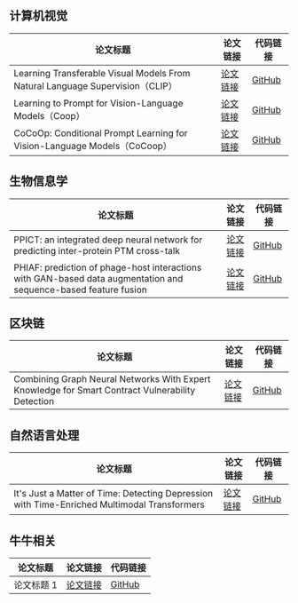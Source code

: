 ## 计算机视觉

| 论文标题      | 论文链接                        | 代码链接                                  |
| ------------- | ------------------------------- | ----------------------------------------- |
| Learning Transferable Visual Models From Natural Language Supervision（CLIP）   | [论文链接](https://arxiv.org/pdf/2103.00020) | [GitHub](https://github.com/openai/CLIP) |
| Learning to Prompt for Vision-Language Models（Coop）   | [论文链接](https://arxiv.org/abs/2109.01134) | [GitHub](https://github.com/KaiyangZhou/CoOp) |
| CoCoOp: Conditional Prompt Learning for Vision-Language Models（CoCoop）   | [论文链接](https://arxiv.org/pdf/2203.05557) | [GitHub](https://github.com/KaiyangZhou/CoOp) |

## 生物信息学

| 论文标题      | 论文链接                        | 代码链接                                  |
| ------------- | ------------------------------- | ----------------------------------------- |
| PPICT: an integrated deep neural network for predicting inter-protein PTM cross-talk     | [论文链接](https://doi.org/10.1093/bib/bbad052) | [GitHub](https://github.com/ComputeSuda/PPICT) |
| PHIAF: prediction of phage-host interactions with GAN-based data augmentation and sequence-based feature fusion    | [论文链接](https://doi.org/10.1093/bioinformatics/btac374) |  [GitHub](https://github.com/BioMedicalBigDataMiningLab/PHIAF) |

## 区块链

| 论文标题      | 论文链接                        | 代码链接                                  |
| ------------- | ------------------------------- | ----------------------------------------- |
| Combining Graph Neural Networks With Expert Knowledge for Smart Contract Vulnerability Detection    | [论文链接](https://ieeexplore.ieee.org/stamp/stamp.jsp?tp=&arnumber=9477066) | [GitHub](https://github.com/Messi-Q/GPSCVulDetector) |

## 自然语言处理

| 论文标题      | 论文链接                        | 代码链接                                  |
| ------------- | ------------------------------- | ----------------------------------------- |
| It's Just a Matter of Time: Detecting Depression with Time-Enriched Multimodal Transformers   | [论文链接](https://arxiv.org/pdf/2301.05453v2) | [GitHub](https://github.com/cosmaadrian/time-enriched-multimodal-depression-detection) |

## 牛牛相关
| 论文标题      | 论文链接                        | 代码链接                                  |
| ------------- | ------------------------------- | ----------------------------------------- |
| 论文标题 1    | [论文链接](https://example.com/paper1) | [GitHub](https://github.com/username/repository1) |

